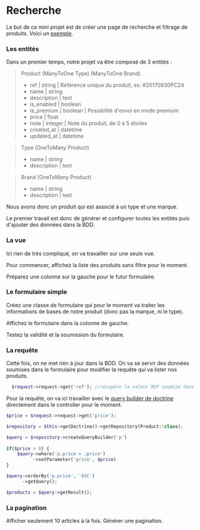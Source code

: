 # Recherche

Le but de ce mini projet est de créer une page de recherche et filtrage de produits.
Voici un [exemple](https://www.amazon.fr/s/ref=sr_nr_n_1?fst=asa%3Aoff&rh=n%3A6359781031%2Ck%3Apates&keywords=pates&ie=UTF8&qid=1506586095&rnid=1703605031).

### Les entités 

Dans un premier temps, notre projet va être composé de 3 entités :

> Product (ManyToOne Type) (ManyToOne Brand)
> - ref         | string | Référence unique du produit, ex: #20170930PC24
> - name        | string
> - description | text
> - is_enabled  | boolean
> - is_premium  | boolean | Possibilité d'envoi en mode premium
> - price       | float 
> - note        | integer | Note du produit, de 0 à 5 étoiles
> - created_at  | datetime
> - updated_at  | datetime

> Type (OneToMany Product)
> - name | string
> - description | text

> Brand (OneToMany Product)
> - name | string
> - description | text

Nous avons donc un produit qui est associé à un type et une marque.

Le premier travail est donc de générer et configurer toutes les entités puis d'ajouter des données dans la BDD.

### La vue

Ici rien de très compliqué, on va travailler sur une seule vue.

Pour commencer, affichez la liste des produits sans filtre pour le moment.

Préparez une colonne sur la gauche pour le futur formulaire.

### Le formulaire simple

Créez une classe de formulaire qui pour le moment va traiter les informations de bases de notre produit (donc pas la marque, ni le type).

Affichez le formulaire dans la colonne de gauche.

Testez la validité et la soumission du formulaire.

### La requête

Cette fois, on ne met rien à jour dans la BDD. On va se servir des données soumises dans le formulaire pour modifier la requête qui va lister nos produits.

```php
  $request->request->get('ref'); //récupère la valeur REF soumise dans la form
```

Pour la requête, on va ici travailler avec le [query builder de doctrine](https://symfony.com/doc/current/doctrine.html#querying-for-objects-using-doctrine-s-query-builder) directement dans le controller pour le moment.

```php
$price = $request->request->get('price');

$repository = $this->getDoctrine()->getRepository(Product::class);

$query = $repository->createQueryBuilder('p')
    
if($price > 0) {
    $query->where('p.price > :price')
          ->setParameter('price', $price)
}

$query->orderBy('p.price', 'ASC')
      ->getQuery();

$products = $query->getResult();

```



### La pagination

Afficher seulement 10 articles à la fois. Générer une pagination.

